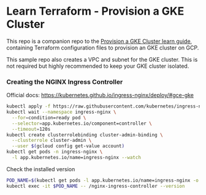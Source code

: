 # Learn Terraform - Provision a GKE Cluster

This repo is a companion repo to the [Provision a GKE Cluster learn
guide](https://learn.hashicorp.com/terraform/kubernetes/provision-gke-cluster),
containing Terraform configuration files to provision an GKE cluster on GCP.

This sample repo also creates a VPC and subnet for the GKE cluster. This is not
required but highly recommended to keep your GKE cluster isolated.

### Creating the NGINX Ingress Controller

Official docs: <https://kubernetes.github.io/ingress-nginx/deploy/#gce-gke>

```zsh
kubectl apply -f https://raw.githubusercontent.com/kubernetes/ingress-nginx/controller-v0.47.0/deploy/static/provider/cloud/deploy.yaml
kubectl wait --namespace ingress-nginx \
  --for=condition=ready pod \
  --selector=app.kubernetes.io/component=controller \
  --timeout=120s
kubectl create clusterrolebinding cluster-admin-binding \
  --clusterrole cluster-admin \
  --user $(gcloud config get-value account)
kubectl get pods -n ingress-nginx \
  -l app.kubernetes.io/name=ingress-nginx --watch
```
Check the installed version
```zsh
POD_NAME=$(kubectl get pods -l app.kubernetes.io/name=ingress-nginx -o jsonpath='{.items[0].metadata.name}')
kubectl exec -it $POD_NAME -- /nginx-ingress-controller --version
```
